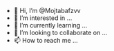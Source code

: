- 👋 Hi, I’m @Mojtabafzvv
- 👀 I’m interested in ...
- 🌱 I’m currently learning ...
- 💞️ I’m looking to collaborate on ...
- 📫 How to reach me ...

<!---
Mojtabafzvv/Mojtabafzvv is a ✨ special ✨ repository because its `README.md` (this file) appears on your GitHub profile.
You can click the Preview link to take a look at your changes.
--->

